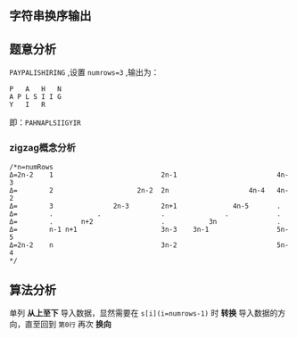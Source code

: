 ## 字符串换序输出

## 题意分析
`PAYPALISHIRING` ,设置 `numrows=3` ,输出为：
```
P   A   H   N
A P L S I I G
Y   I   R
```
即：`PAHNAPLSIIGYIR`

### **zigzag概念分析**
```
/*n=numRows
Δ=2n-2    1                           2n-1                         4n-3
Δ=        2                     2n-2  2n                    4n-4   4n-2
Δ=        3               2n-3        2n+1              4n-5       .
Δ=        .           .               .               .            .
Δ=        .       n+2                 .           3n               .
Δ=        n-1 n+1                     3n-3    3n-1                 5n-5
Δ=2n-2    n                           3n-2                         5n-4
*/
```
## 算法分析
单列 **从上至下** 导入数据，显然需要在 `s[i](i=numrows-1)` 时 **转换** 导入数据的方向，直至回到 `第0行` 再次 **换向**
